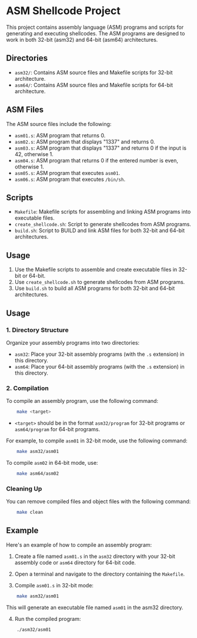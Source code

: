 # ASM Shellcode Project

This project contains assembly language (ASM) programs and scripts for generating and executing shellcodes. The ASM programs are designed to work in both 32-bit (asm32) and 64-bit (asm64) architectures.

## Directories

- `asm32/`: Contains ASM source files and Makefile scripts for 32-bit architecture.
- `asm64/`: Contains ASM source files and Makefile scripts for 64-bit architecture.

## ASM Files

The ASM source files include the following:
- `asm01.s`: ASM program that returns 0.
- `asm02.s`: ASM program that displays "1337" and returns 0.
- `asm03.s`: ASM program that displays "1337" and returns 0 if the input is 42, otherwise 1.
- `asm04.s`: ASM program that returns 0 if the entered number is even, otherwise 1.
- `asm05.s`: ASM program that executes `asm01`.
- `asm06.s`: ASM program that executes `/bin/sh`.

## Scripts

- `Makefile`: Makefile scripts for assembling and linking ASM programs into executable files.
- `create_shellcode.sh`: Script to generate shellcodes from ASM programs.
- `build.sh`: Script to BUILD and link ASM files for both 32-bit and 64-bit architectures.

## Usage

1. Use the Makefile scripts to assemble and create executable files in 32-bit or 64-bit.
2. Use `create_shellcode.sh` to generate shellcodes from ASM programs.
3. Use `build.sh` to build all ASM programs for both 32-bit and 64-bit architectures.

## Usage

### 1. Directory Structure

Organize your assembly programs into two directories:

- `asm32`: Place your 32-bit assembly programs (with the `.s` extension) in this directory.
- `asm64`: Place your 64-bit assembly programs (with the `.s` extension) in this directory.

### 2. Compilation

To compile an assembly program, use the following command:

```sh
    make <target>
```


- `<target>` should be in the format `asm32/program` for 32-bit programs or `asm64/program` for 64-bit programs.

For example, to compile `asm01` in 32-bit mode, use the following command:

```sh
    make asm32/asm01
```

To compile `asm02` in 64-bit mode, use:

```sh
    make asm64/asm02
```


### Cleaning Up

You can remove compiled files and object files with the following command:

```sh
    make clean
```


## Example

Here's an example of how to compile an assembly program:

1. Create a file named `asm01.s` in the `asm32` directory with your 32-bit assembly code or `asm64` directory for 64-bit code.

2. Open a terminal and navigate to the directory containing the `Makefile`.

3. Compile `asm01.s` in 32-bit mode:

```sh
    make asm32/asm01
```
This will generate an executable file named `asm01` in the asm32 directory.

4. Run the compiled program:
```sh
    ./asm32/asm01
```